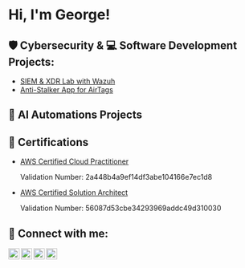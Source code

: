 <h1>Hi, I'm George! </h1>

<h2>🛡️ Cybersecurity & 💻 Software Development Projects:</h2>

  - [SIEM & XDR Lab with Wazuh](https://github.com/george-abaidoo/Wazuh-SIEM-XDR-Lab)
  - [Anti-Stalker App for AirTags](https://github.com/george-abaidoo/Anti-Stalking-System-Apple-AirTags)
 
<h2>🤖 AI Automations Projects</h2>


<h2>📜 Certifications </h2>

  - [AWS Certified Cloud Practitioner](https://aws.amazon.com/verification)

    Validation Number: 2a448b4a9ef14df3abe104166e7ec1d8
    
  - [AWS Certified Solution Architect](https://aws.amazon.com/verification)

    Validation Number: 56087d53cbe34293969addc49d310030



<h2> 🤳 Connect with me:</h2>

[<img align="left" alt="JoshMadakor | YouTube" width="22px" src="https://cdn.jsdelivr.net/npm/simple-icons@v3/icons/youtube.svg" />][youtube]
[<img align="left" alt="JoshMadakor | Twitter" width="22px" src="https://cdn.jsdelivr.net/npm/simple-icons@v3/icons/twitter.svg" />][twitter]
[<img align="left" alt="JoshMadakor | LinkedIn" width="22px" src="https://cdn.jsdelivr.net/npm/simple-icons@v3/icons/linkedin.svg" />][linkedin]
[<img align="left" alt="JoshMadakor | Instagram" width="22px" src="https://cdn.jsdelivr.net/npm/simple-icons@v3/icons/instagram.svg" />][instagram]

[twitter]: https://twitter.com/jephersyn
[youtube]: https://www.youtube.com/c/george_abaidoo
[instagram]: https://www.instagram.com/_jephersyn_/
[linkedin]: https://linkedin.com/in/george.abaidoo

<!--
**joshmadakor1/joshmadakor1** is a ✨ _special_ ✨ repository because its `README.md` (this file) appears on your GitHub profile.

Here are some ideas to get you started:

- 🔭 I’m currently working on ...
- 🌱 I’m currently learning ...
- 👯 I’m looking to collaborate on ...
- 🤔 I’m looking for help with ...
- 💬 Ask me about ...
- 📫 How to reach me: ...
- 😄 Pronouns: ...
- ⚡ Fun fact: ...
-->
